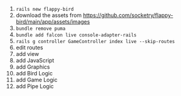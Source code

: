 1. `rails new flappy-bird`
2. download the assets from https://github.com/socketry/flappy-bird/main/app/assets/images
3. `bundle remove puma`
4. `bundle add falcon live console-adapter-rails`
5. `rails g controller GameController index live --skip-routes`
6. edit routes
7. add view
8. add JavaScript
9. add Graphics
10. add Bird Logic
11. add Game Logic
12. add Pipe Logic
